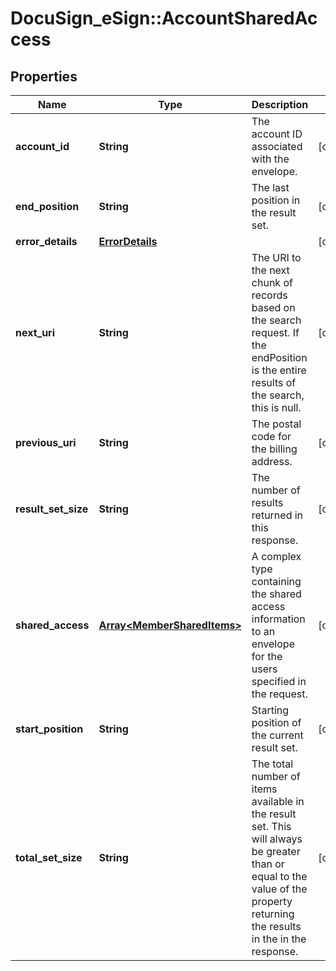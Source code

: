 # DocuSign_eSign::AccountSharedAccess

## Properties
Name | Type | Description | Notes
------------ | ------------- | ------------- | -------------
**account_id** | **String** | The account ID associated with the envelope. | [optional] 
**end_position** | **String** | The last position in the result set.  | [optional] 
**error_details** | [**ErrorDetails**](ErrorDetails.md) |  | [optional] 
**next_uri** | **String** | The URI to the next chunk of records based on the search request. If the endPosition is the entire results of the search, this is null.  | [optional] 
**previous_uri** | **String** | The postal code for the billing address. | [optional] 
**result_set_size** | **String** | The number of results returned in this response.  | [optional] 
**shared_access** | [**Array&lt;MemberSharedItems&gt;**](MemberSharedItems.md) | A complex type containing the shared access information to an envelope for the users specified in the request. | [optional] 
**start_position** | **String** | Starting position of the current result set. | [optional] 
**total_set_size** | **String** | The total number of items available in the result set. This will always be greater than or equal to the value of the property returning the results in the in the response. | [optional] 


